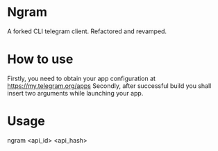 # Ngram
A forked CLI telegram client. Refactored and revamped.
# How to use
Firstly, you need to obtain your app configuration at https://my.telegram.org/apps
Secondly, after successful build you shall insert two arguments while launching your app.
# Usage
ngram <api_id> <api_hash>

